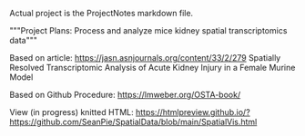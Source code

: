 Actual project is the ProjectNotes markdown file.


"""Project Plans: Process and analyze mice kidney spatial transcriptomics data"""

Based on article: https://jasn.asnjournals.org/content/33/2/279
Spatially Resolved Transcriptomic Analysis of Acute Kidney Injury in a Female Murine Model

Based on Github Procedure: https://lmweber.org/OSTA-book/

View (in progress) knitted HTML: https://htmlpreview.github.io/?https://github.com/SeanPie/SpatialData/blob/main/SpatialVis.html
